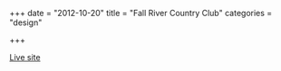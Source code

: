 +++
date = "2012-10-20"
title = "Fall River Country Club"
categories = "design"

+++

<p class="center"><a href="http://www.fallrivercc.com/Club/Scripts/Home/home.asp" class="live-link">Live site</a></p>